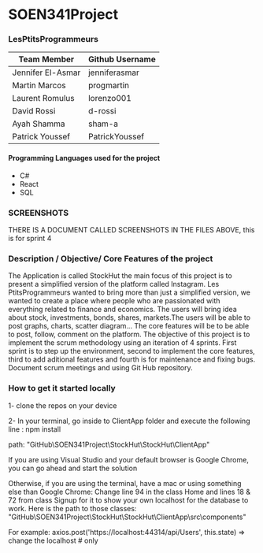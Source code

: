 # SOEN341Project

### LesPtitsProgrammeurs

| Team Member | Github Username |
| --- | --- |
| Jennifer El-Asmar | jenniferasmar |
| Martin Marcos | progmartin |
| Laurent Romulus | lorenzo001 |
| David Rossi | d-rossi |
| Ayah Shamma | sham-a |
| Patrick Youssef | PatrickYoussef |


#### Programming Languages used for the project
- C#
- React
- SQL

### SCREENSHOTS
 THERE IS A DOCUMENT CALLED SCREENSHOTS IN THE FILES ABOVE, this is for sprint 4
### Description / Objective/ Core Features of the project

The Application is called StockHut the main focus of this project is to present a simplified version of the platform called
Instagram. Les PtitsProgrammeurs wanted to bring more than just a simplified version, we wanted to create a place where people who are passionated with everything related to finance and economics. The users will bring idea about stock, investments, bonds, shares, markets.The users will be able to post graphs, charts, scatter diagram... The core features will be to be able to post, follow, comment on
the platform.
The objective of this project is to implement the scrum methodology using an iteration of 4 sprints. First sprint is to step up the environment, second to implement the core features, third to add aditional features and fourth is for maintenance and fixing bugs.
Document scrum meetings and using Git Hub repository.

### How to get it started locally

1- clone the repos on your device

2- In your terminal, go inside to ClientApp folder and execute the following line : npm install
  
  path: "GitHub\SOEN341Project\StockHut\StockHut\ClientApp\"
   
If you are using Visual Studio and your default browser is Google Chrome, you can go ahead and start the solution

Otherwise, if you are using the terminal, have a mac or using something else than Google Chrome:
 Change line 94 in the class Home and lines 18 & 72 from class Signup for it to show your own localhost for the database to work.
 Here is the path to those classes: "GitHub\SOEN341Project\StockHut\StockHut\ClientApp\src\components" 
 
 For example: axios.post('https://localhost:44314/api/Users', this.state) => change the localhost # only
 
